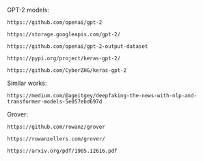 GPT-2 models: 

    https://github.com/openai/gpt-2

    https://storage.googleapis.com/gpt-2/

    https://github.com/openai/gpt-2-output-dataset

    https://pypi.org/project/keras-gpt-2/

    https://github.com/CyberZHG/keras-gpt-2

Similar works:

    https://medium.com/@ageitgey/deepfaking-the-news-with-nlp-and-transformer-models-5e057ebd697d
    
  Grover:

    https://github.com/rowanz/grover

    https://rowanzellers.com/grover/

    https://arxiv.org/pdf/1905.12616.pdf
